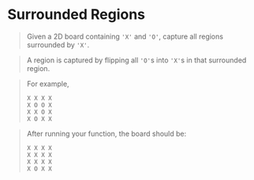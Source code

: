 Surrounded Regions
==================

>Given a 2D board containing `'X'` and `'O'`, capture all regions surrounded 
>by `'X'`.

>A region is captured by flipping all `'O'`s into `'X'`s in that surrounded 
>region.

>For example,
>```
>X X X X
>X O O X
>X X O X
>X O X X
>```

>After running your function, the board should be:
>```
>X X X X
>X X X X
>X X X X
>X O X X
>```

